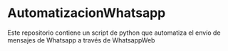 # AutomatizacionWhatsapp
Este repositorio contiene un script de python que automatiza el envío de mensajes de Whatsapp a través de WhatsappWeb
